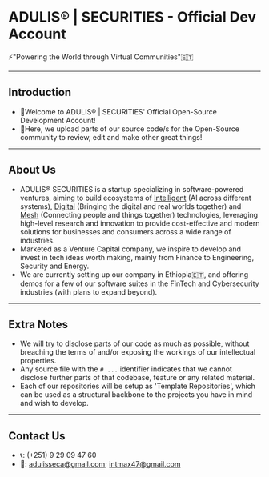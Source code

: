 <!---
NEEDS SOME CHANGES!
	# Contact info (create a separate one for it!)
--->

# ADULIS® | SECURITIES - Official Dev Account
⚡"Powering the World through Virtual Communities"🇪🇹

---
## Introduction
* 👋Welcome to ADULIS® | SECURITIES' Official Open-Source Development Account!
* 🧠Here, we upload parts of our source code/s for the Open-Source community to review, edit and make other great things!

---
## About Us
* ADULIS® SECURITIES is a startup specializing in software-powered ventures, aiming to build ecosystems of <ins>Intelligent</ins> (AI across different systems), <ins>Digital</ins> (Bringing the digital and real worlds together) and <ins>Mesh</ins> (Connecting people and things together) technologies, leveraging high-level research and innovation to provide cost-effective and modern solutions for businesses and consumers across a wide range of industries.
* Marketed as a Venture Capital company, we inspire to develop and invest in tech ideas worth making, mainly from Finance to Engineering, Security and Energy.
* We are currently setting up our company in Ethiopia🇪🇹, and offering demos for a few of our software suites in the FinTech and Cybersecurity industries (with plans to expand beyond).

---
## Extra Notes
* We will try to disclose parts of our code as much as possible, without breaching the terms of and/or exposing the workings of our intellectual properties.
* Any source file with the `# ...` identifier indicates that we cannot disclose further parts of that codebase, feature or any related material.
* Each of our repositories will be setup as 'Template Repositories', which can be used as a structural backbone to the projects you have in mind and wish to develop.

---
## Contact Us
* 📞: (+251) 9 29 09 47 60
* 📧: adulisseca@gmail.com; intmax47@gmail.com
